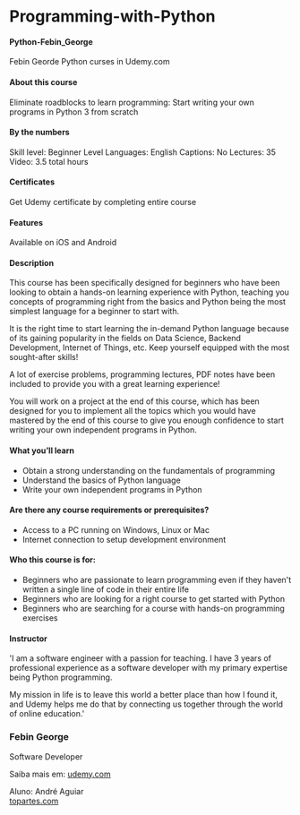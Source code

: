 # Programming-with-Python

#### Python-Febin_George
Febin Georde Python curses in Udemy.com

#### About this course
Eliminate roadblocks to learn programming: Start writing your own programs in Python 3 from scratch

#### By the numbers
Skill level: Beginner Level
Languages: English
Captions: No
Lectures: 35
Video: 3.5 total hours

#### Certificates
Get Udemy certificate by completing entire course

#### Features
Available on iOS and Android

#### Description
This course has been specifically designed for beginners who have been looking to obtain a hands-on learning experience with Python, teaching you concepts of programming right from the basics and Python being the most simplest language for a beginner to start with.

It is the right time to start learning the in-demand Python language because of its gaining popularity in the fields on Data Science, Backend Development, Internet of Things, etc. Keep yourself equipped with the most sought-after skills!

A lot of exercise problems, programming lectures, PDF notes have been included to provide you with a great learning experience!

You will work on a project at the end of this course, which has been designed for you to implement all the topics which you would have mastered by the end of this course to give you enough confidence to start writing your own independent programs in Python.

#### What you’ll learn
<ul>
 <li>Obtain a strong understanding on the fundamentals of programming</li>
 <li>Understand the basics of Python language</li>
 <li>Write your own independent programs in Python</li>
</ul>

#### Are there any course requirements or prerequisites?
<ul>
 <li>Access to a PC running on Windows, Linux or Mac</li>
 <li>Internet connection to setup development environment</li>
</ul>

#### Who this course is for:
<ul>
 <li>Beginners who are passionate to learn programming even if they haven't written a single line of code in their entire life</li>
 <li>Beginners who are looking for a right course to get started with Python</li>
 <li>Beginners who are searching for a course with hands-on programming exercises</li>
</ul>

#### Instructor
'I am a software engineer with a passion for teaching. I have 3 years of professional experience as a software developer with my primary expertise being Python programming.

My mission in life is to leave this world a better place than how I found it, and Udemy helps me do that by connecting us together through the world of online education.'
### Febin George
Software Developer

Saiba mais em: [udemy.com](https://https://www.udemy.com/course/python-programming-beginners)
 
 Aluno: André Aguiar<br />
[topartes.com](http://topartes.com)
